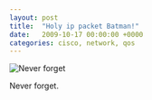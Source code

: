 ```yaml
---
layout: post
title:  "Holy ip packet Batman!"
date:   2009-10-17 00:00:00 +0000
categories: cisco, network, qos
---
```

![Never forget](https://cdn.habets.se/blog.habets.pp.se/static/cisco_7600.jpg)

Never forget.
